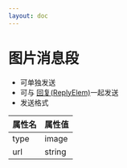 ```yaml
---
layout: doc
---
```

# 图片消息段
- 可单独发送
- 可与 [回复(ReplyElem)](./reply.md)一起发送
- 发送格式

| 属性名  | 属性值    |
|------|--------|
| type | image  |
| url  | string |
